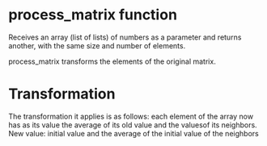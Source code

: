 # process_matrix function

Receives an array (list of lists) of numbers as a parameter and returns another, with the same size and number of elements.

process_matrix transforms the elements of the original matrix.

# Transformation
The transformation it applies is as follows: each element of the array now has as its value the average of its old value and the values ​​of its neighbors.
New value: initial value and the average of the initial value of the neighbors